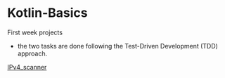 # Kotlin-Basics
First week projects

- the two tasks are done following the Test-Driven Development (TDD) approach.
  
[IPv4_scanner](https://github.com/YousifMurad/Kotlin-Basics_first-week/tree/main/src/IPv4_scanner/to/target)
